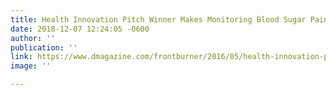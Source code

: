 ```yaml
---
title: Health Innovation Pitch Winner Makes Monitoring Blood Sugar Painless
date: 2018-12-07 12:24:05 -0600
author: ''
publication: ''
link: https://www.dmagazine.com/frontburner/2016/05/health-innovation-pitch-winner-makes-monitoring-blood-sugar-painless/
image: ''

---
```

